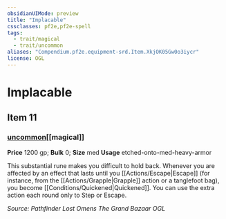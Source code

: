 ```yaml
---
obsidianUIMode: preview
title: "Implacable"
cssclasses: pf2e,pf2e-spell
tags:
  - trait/magical
  - trait/uncommon
aliases: "Compendium.pf2e.equipment-srd.Item.XkjOK05Gw0o3iycr"
license: OGL
---
```

# Implacable
## Item 11
### [uncommon](uncommon "Uncommon Rarity Trait")[[magical]]


**Price** 1200 gp; 
**Bulk** 0; **Size** med
**Usage** etched-onto-med-heavy-armor

This substantial rune makes you difficult to hold back. Whenever you are affected by an effect that lasts until you [[Actions/Escape|Escape]] (for instance, from the [[Actions/Grapple|Grapple]] action or a tanglefoot bag), you become [[Conditions/Quickened|Quickened]]. You can use the extra action each round only to Step or Escape.

*Source: Pathfinder Lost Omens The Grand Bazaar*
*OGL*
